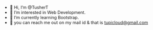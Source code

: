 - 👋 Hi, I’m @TusherT
- 👀 I’m interested in Web Development.
- 🌱 I’m currently learning Bootstrap.
- 📨 you can reach me out on my mail id & that is tupicloud@gmail.com


<!---
TusherT/TusherT is a ✨ special ✨ repository because its `README.md` (this file) appears on your GitHub profile.
You can click the Preview link to take a look at your changes.
--->
